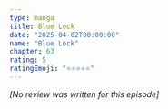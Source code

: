 ```yaml
---
type: manga
title: Blue Lock
date: "2025-04-02T00:00:00"
name: "Blue Lock"
chapter: 63
rating: 5
ratingEmoji: "⭐️⭐️⭐️⭐️⭐️"
---
```


_[No review was written for this episode]_